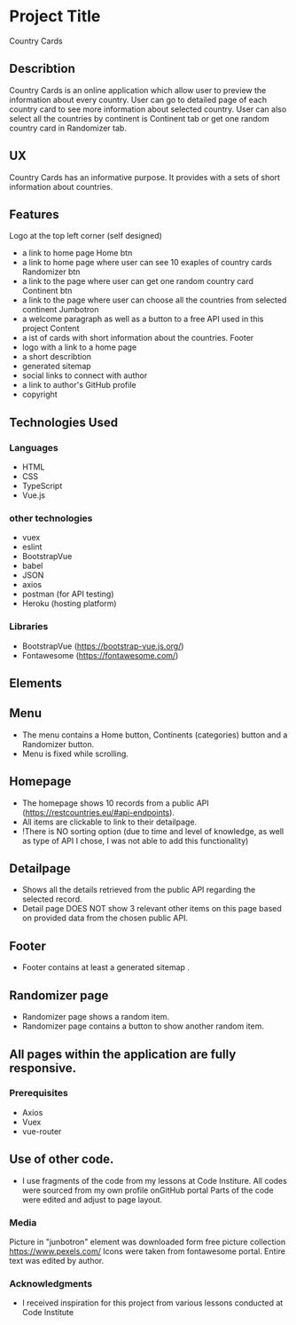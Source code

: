 # Project Title

Country Cards

## Describtion 

Country Cards is an online application which allow user to preview the information about every country.
User can go to detailed page of each country card to see more information about selected country. User can also select all the countries by continent is Continent tab or get one random country card in Randomizer tab. 

## UX 

Country Cards has an informative purpose.
It provides with a sets of short information about countries.

## Features

Logo at the top left corner (self designed)
- a link to home page
Home btn
- a link to home page where user can see 10 exaples of country cards
Randomizer btn
- a link to the page where user can get one random country card
Continent btn
- a link to the page where user can choose all the countries from selected continent 
Jumbotron 
- a welcome paragraph as well as a button to a free API used in this project
Content
- a ist of cards with short information about the countries.
Footer
- logo with a link to a home page
- a short describtion
- generated sitemap
- social links to connect with author
- a link to author's GitHub profile
- copyright

## Technologies Used
### Languages
- HTML
- CSS
- TypeScript
- Vue.js
### other technologies
- vuex
- eslint
- BootstrapVue
- babel
- JSON
- axios
- postman (for API testing) 
- Heroku (hosting platform)

### Libraries
- BootstrapVue (https://bootstrap-vue.js.org/)
- Fontawesome (https://fontawesome.com/)

## Elements

## Menu
- The menu contains a Home button, Continents (categories) button and a Randomizer button.
- Menu is fixed while scrolling.
## Homepage
- The homepage shows 10 records from a public API (https://restcountries.eu/#api-endpoints).
- All items are clickable to link to their detailpage.
- !There is NO sorting option (due to time and level of knowledge, as well as type of API I chose, I was not able to add this functionality)
## Detailpage
- Shows all the details retrieved from the public API regarding the selected record.
- Detail page DOES NOT show 3 relevant other items on this page based on provided data from the chosen public API.
## Footer
- Footer contains at least a generated sitemap .
## Randomizer page
- Randomizer page shows a random item.
- Randomizer page contains a button to show another random item.
## All pages within the application are fully responsive.

### Prerequisites

- Axios
- Vuex
- vue-router

## Use of other code.
- I use fragments of the code from my lessons at Code Institure.
All codes were sourced from my own profile onGitHub portal
Parts of the code were edited and adjust to page layout.

### Media
Picture in "junbotron" element was downloaded form free picture collection https://www.pexels.com/
Icons were taken from fontawesome portal.
Entire text was edited by author.

### Acknowledgments

- I received inspiration for this project from various lessons conducted at Code Institute